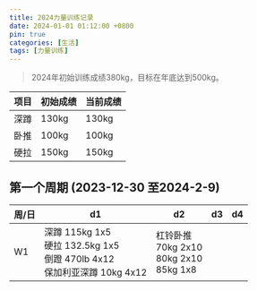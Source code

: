```yaml
---
title: 2024力量训练记录
date: 2024-01-01 01:12:00 +0800
pin: true 
categories: [生活]
tags: [力量训练]
---
```


> 2024年初始训练成绩380kg，目标在年底达到500kg。

|项目|初始成绩|当前成绩|  
|--|--|--|
|深蹲|130kg|130kg|
|卧推|100kg|100kg|
|硬拉|150kg|150kg|

## 第一个周期 (2023-12-30 至2024-2-9)

|周/日|d1|d2|d3|d4|
|--|--|--|--|--|
|W1|深蹲 115kg 1x5 <br>硬拉 132.5kg 1x5 <br>倒蹬 470lb 4x12 <br>保加利亚深蹲 10kg 4x12 | 杠铃卧推 <br>70kg 2x10 <br> 80kg 2x10  <br> 85kg 1x8| |
